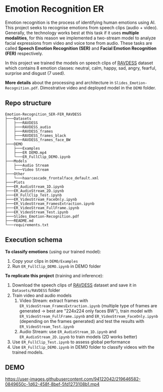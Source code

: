 # Emotion Recognition ER

Emotion recognition is the process of identifying human emotions using AI. This project seeks to recognise emotions from speech clips (audio + video). Generally, the technology works best at this task if it uses **multiple modalities**, for this reason we implemented a two-stream model to analyze facial expressions from video and voice tone from audio. These tasks are called **Speech Emotion Recognition (SER)** and **Facial Emotion Recognition (FER)** respectively.

In this project we trained the models on speech clips of [RAVDESS](https://zenodo.org/record/1188976#.Y-9hqHbMK38) dataset which contains 8 emotion classes: neutral, calm, happy, sad, angry, fearful, surprise and disgust (7 used).

**More details** about the processing and architecture in `Slides_Emotion-Recognition.pdf`. Dimostrative video and deployed model in the `DEMO` folder.

## Repo structure
```
Emotion-Recognition_SER-FER_RAVDESS
├───Datasets
│   ├───RAVDESS
│   ├───RAVDESS_audio
│   ├───RAVDESS_frames
│   ├───RAVDESS_frames_black
│   └───RAVDESS_frames_face_BW
├───DEMO
│   ├───Examples
│   ├───ER DEMO.mp4
│   └───ER_FullClip_DEMO.ipynb
├───Models
│   ├───Audio Stream
│   └───Video Stream
├───Other
│   └───haarcascade_frontalface_default.xml
├───Plots
├───ER_AudioStream_1D.ipynb
├───ER_AudioStream_2D.ipynb
├───ER_FullClip_Test.ipynb
├───ER_VideoStream_FaceOnly.ipynb
├───ER_VideoStream_FramesExtraction.ipynb
├───ER_VideoStream_FullFrame.ipynb
├───ER_VideoStream_Test.ipynb
├───Slides_Emotion-Recognition.pdf
├───README.md
└───requirements.txt
```

## Execution schema
**To classify emotions** (using our trained model):
1. Copy your clips in `DEMO/Examples`
2. Run `ER_FullClip_DEMO.ipynb` in DEMO folder

**To replicate this project** (training and inference):
1. Download the speech clips of [RAVDESS](https://zenodo.org/record/1188976#.Y-9hqHbMK38) dataset and save it in `Datasets/RAVDESS` folder
2. Train video and audio models
    1. Video Stream: extract frames with `ER_VideoStream_FramesExtraction.ipynb` (multiple type of frames are generated -> best are "224x224 only faces BW"), train model with `ER_VideoStream_FullFrame.ipynb` and `ER_VideoStream_FaceOnly.ipynb` (depending on the frames generated) and test the results with `ER_VideoStream_Test.ipynb`
    2. Audio Stream: use `ER_AudioStream_1D.ipynb` and `ER_AudioStream_2D.ipynb` to train models (2D works better)
3. Use `ER_FullClip_Test.ipynb` to assess global performance
4. Use `ER_FullClip_DEMO.ipynb` in DEMO folder to classify videos with the trained models.

## DEMO
https://user-images.githubusercontent.com/94122042/219646582-0849650c-1d62-458f-8bef-5fd1273108b1.mp4

